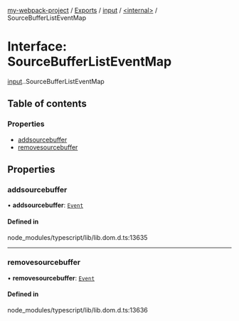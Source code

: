 [my-webpack-project](../README.md) / [Exports](../modules.md) / [input](../modules/input.md) / [<internal\>](../modules/input._internal_.md) / SourceBufferListEventMap

# Interface: SourceBufferListEventMap

[input](../modules/input.md).[<internal>](../modules/input._internal_.md).SourceBufferListEventMap

## Table of contents

### Properties

- [addsourcebuffer](input._internal_.SourceBufferListEventMap.md#addsourcebuffer)
- [removesourcebuffer](input._internal_.SourceBufferListEventMap.md#removesourcebuffer)

## Properties

### addsourcebuffer

• **addsourcebuffer**: [`Event`](../modules/input._internal_.md#event)

#### Defined in

node_modules/typescript/lib/lib.dom.d.ts:13635

___

### removesourcebuffer

• **removesourcebuffer**: [`Event`](../modules/input._internal_.md#event)

#### Defined in

node_modules/typescript/lib/lib.dom.d.ts:13636
